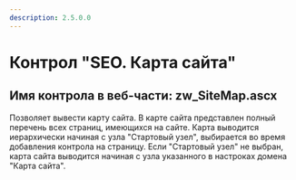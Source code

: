 ```yaml
---
description: 2.5.0.0
---
```


# Контрол "SEO. Карта сайта"

## Имя контрола в веб-части: zw\_SiteMap.ascx

Позволяет вывести карту сайта. В карте сайта представлен полный перечень всех страниц, имеющихся на сайте. Карта выводится иерархически начиная с узла "Стартовый узел", выбирается во время добавления контрола на страницу. Если "Стартовый узел" не выбран, карта сайта выводится начиная с узла указанного в настроках домена "Карта сайта".

